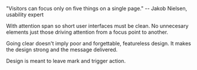 "Visitors can focus only on five things on a single page."
-- Jakob Nielsen, usability expert

With attention span so short user interfaces must be clean. No unnecesary elements just those driving attention from a focus point to another.

Going clear doesn't imply poor and forgettable, featureless design. It makes the design strong and the message delivered.

Design is meant to leave mark and trigger action.


